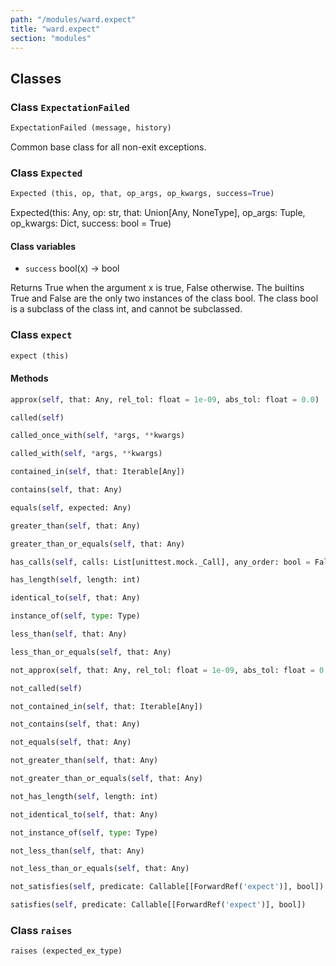 ```yaml
---
path: "/modules/ward.expect"
title: "ward.expect"
section: "modules"
---
```


## Classes

### Class `ExpectationFailed`

```python
ExpectationFailed (message, history)
```

Common base class for all non-exit exceptions.

### Class `Expected`

```python
Expected (this, op, that, op_args, op_kwargs, success=True)
```

Expected(this: Any, op: str, that: Union[Any, NoneType], op_args: Tuple, op_kwargs: Dict, success: bool = True)

#### Class variables

* `success` bool(x) -> bool

Returns True when the argument x is true, False otherwise.
The builtins True and False are the only two instances of the class bool.
The class bool is a subclass of the class int, and cannot be subclassed.

### Class `expect`

```python
expect (this)
```

#### Methods

```python
approx(self, that: Any, rel_tol: float = 1e-09, abs_tol: float = 0.0)
```

```python
called(self)
```

```python
called_once_with(self, *args, **kwargs)
```

```python
called_with(self, *args, **kwargs)
```

```python
contained_in(self, that: Iterable[Any])
```

```python
contains(self, that: Any)
```

```python
equals(self, expected: Any)
```

```python
greater_than(self, that: Any)
```

```python
greater_than_or_equals(self, that: Any)
```

```python
has_calls(self, calls: List[unittest.mock._Call], any_order: bool = False)
```

```python
has_length(self, length: int)
```

```python
identical_to(self, that: Any)
```

```python
instance_of(self, type: Type)
```

```python
less_than(self, that: Any)
```

```python
less_than_or_equals(self, that: Any)
```

```python
not_approx(self, that: Any, rel_tol: float = 1e-09, abs_tol: float = 0.0)
```

```python
not_called(self)
```

```python
not_contained_in(self, that: Iterable[Any])
```

```python
not_contains(self, that: Any)
```

```python
not_equals(self, that: Any)
```

```python
not_greater_than(self, that: Any)
```

```python
not_greater_than_or_equals(self, that: Any)
```

```python
not_has_length(self, length: int)
```

```python
not_identical_to(self, that: Any)
```

```python
not_instance_of(self, type: Type)
```

```python
not_less_than(self, that: Any)
```

```python
not_less_than_or_equals(self, that: Any)
```

```python
not_satisfies(self, predicate: Callable[[ForwardRef('expect')], bool])
```

```python
satisfies(self, predicate: Callable[[ForwardRef('expect')], bool])
```

### Class `raises`

```python
raises (expected_ex_type)
```